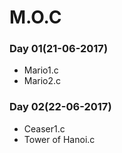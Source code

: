 # M.O.C
### Day 01(21-06-2017)
- Mario1.c
- Mario2.c
### Day 02(22-06-2017)
- Ceaser1.c
- Tower of Hanoi.c
